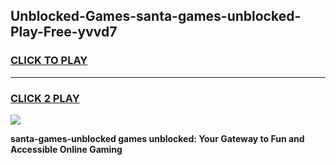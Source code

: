 
## Unblocked-Games-santa-games-unblocked-Play-Free-yvvd7
<h3>
<a href="https://premium76.site?title=santa-games-unblocked&ref=09A">CLICK TO PLAY</a></h3>
<hr>

<h3>
<a href="https://premium76.site?title=santa-games-unblocked&ref=09A">CLICK 2 PLAY</a>
  
</h3>

<a href="https://premium76.site?title=santa-games-unblocked&ref=09A"><img src="https://clearcache.store/games.png"></a>


**santa-games-unblocked games unblocked: Your Gateway to Fun and Accessible Online Gaming**

